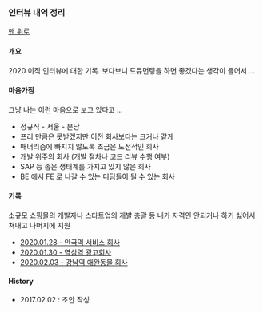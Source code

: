 ### 인터뷰 내역 정리

[맨 위로](https://github.com/juneyoung/DEV-INFOS)

#### 개요
 2020 이직 인터뷰에 대한 기록. 보다보니 도큐먼팅을 하면 좋겠다는 생각이 들어서 ... 
 
#### 마음가짐

그냥 나는 이런 마음으로 보고 있다고 ...
- 정규직 - 서울 - 분당
- 프리 만큼은 못받겠지만 이전 회사보다는 크거나 같게 
- 매너리즘에 빠지지 않도록 조금은 도전적인 회사
- 개발 위주의 회사 (개발 절차나 코드 리뷰 수행 여부)
- SAP 등 좁은 생태계를 가지고 있지 않은 회사
- BE 에서 FE 로 나갈 수 있는 디딤돌이 될 수 있는 회사

#### 기록

소규모 쇼핑몰의 개발자나 스타트업의 개발 총괄 등 내가 자격인 안되거나 하기 싫어서 쳐내고 나머지에 지원

- [2020.01.28 - 안국역 서비스 회사]()
- [2020.01.30 - 역삼역 광고회사]()
- [2020.02.03 - 강남역 애완동물 회사]()

#### History
- 2017.02.02 : 초안 작성

